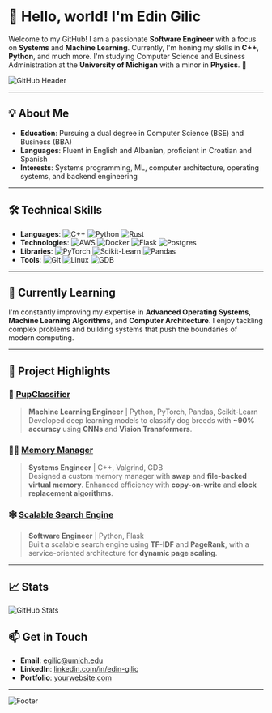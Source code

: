 # 👋 Hello, world! I'm Edin Gilic

Welcome to my GitHub! I am a passionate **Software Engineer** with a focus on **Systems** and **Machine Learning**. Currently, I'm honing my skills in **C++**, **Python**, and much more. I'm studying Computer Science and Business Administration at the **University of Michigan** with a minor in **Physics**. 🚀

![GitHub Header](https://your-image-url.com/header.png)

---

## 💡 About Me

- **Education**: Pursuing a dual degree in Computer Science (BSE) and Business (BBA)
- **Languages**: Fluent in English and Albanian, proficient in Croatian and Spanish
- **Interests**: Systems programming, ML, computer architecture, operating systems, and backend engineering

---

## 🛠️ Technical Skills

- **Languages**: 
  ![C++](https://img.shields.io/badge/-C++-00599C?logo=cplusplus&logoColor=white) 
  ![Python](https://img.shields.io/badge/-Python-3776AB?logo=python&logoColor=white) 
  ![Rust](https://img.shields.io/badge/-Rust-000000?logo=rust&logoColor=white)
- **Technologies**:
  ![AWS](https://img.shields.io/badge/-AWS-232F3E?logo=amazonaws&logoColor=white)
  ![Docker](https://img.shields.io/badge/-Docker-2496ED?logo=docker&logoColor=white)
  ![Flask](https://img.shields.io/badge/-Flask-000000?logo=flask&logoColor=white)
  ![Postgres](https://img.shields.io/badge/-PostgreSQL-4169E1?logo=postgresql&logoColor=white)
- **Libraries**:
  ![PyTorch](https://img.shields.io/badge/-PyTorch-EE4C2C?logo=pytorch&logoColor=white)
  ![Scikit-Learn](https://img.shields.io/badge/-Scikit_Learn-F7931E?logo=scikitlearn&logoColor=white)
  ![Pandas](https://img.shields.io/badge/-Pandas-150458?logo=pandas&logoColor=white)
- **Tools**: 
  ![Git](https://img.shields.io/badge/-Git-F05032?logo=git&logoColor=white)
  ![Linux](https://img.shields.io/badge/-Linux-FCC624?logo=linux&logoColor=black)
  ![GDB](https://img.shields.io/badge/-GDB-4A4A55?logo=gnu&logoColor=white)

---

## 🌱 Currently Learning

I'm constantly improving my expertise in **Advanced Operating Systems**, **Machine Learning Algorithms**, and **Computer Architecture**. I enjoy tackling complex problems and building systems that push the boundaries of modern computing.

---

## 💼 Project Highlights

### 🧠 [PupClassifier](https://github.com/your-username/pupclassifier)
> **Machine Learning Engineer** | Python, PyTorch, Pandas, Scikit-Learn  
> Developed deep learning models to classify dog breeds with **~90% accuracy** using **CNNs** and **Vision Transformers**.

### 🧑‍💻 [Memory Manager](https://github.com/your-username/memory-manager)
> **Systems Engineer** | C++, Valgrind, GDB  
> Designed a custom memory manager with **swap** and **file-backed virtual memory**. Enhanced efficiency with **copy-on-write** and **clock replacement algorithms**.

### 🕸️ [Scalable Search Engine](https://github.com/your-username/search-engine)
> **Software Engineer** | Python, Flask  
> Built a scalable search engine using **TF-IDF** and **PageRank**, with a service-oriented architecture for **dynamic page scaling**.

---

## 📈 Stats

![GitHub Stats](https://github-readme-stats.vercel.app/api?username=your-username&show_icons=true&theme=radical)

## 📫 Get in Touch

- **Email**: egilic@umich.edu
- **LinkedIn**: [linkedin.com/in/edin-gilic](https://linkedin.com/in/edin-gilic)
- **Portfolio**: [yourwebsite.com](https://yourwebsite.com)

---

![Footer](https://your-image-url.com/footer.png)
